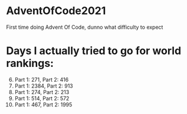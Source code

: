 # AdventOfCode2021
First time doing Advent Of Code, dunno what difficulty to expect

# Days I actually tried to go for world rankings:

6. Part 1: 271, Part 2: 416
8. Part 1: 2384, Part 2: 913
10. Part 1: 274, Part 2: 213
12. Part 1: 514, Part 2: 572
14. Part 1: 467, Part 2: 1995
